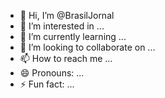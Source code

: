 - 👋 Hi, I’m @BrasilJornal
- 👀 I’m interested in ...
- 🌱 I’m currently learning ...
- 💞️ I’m looking to collaborate on ...
- 📫 How to reach me ...
- 😄 Pronouns: ...
- ⚡ Fun fact: ...

<!---
BrasilJornal/BrasilJornal is a ✨ special ✨ repository because its `README.md` (this file) appears on your GitHub profile.
You can click the Preview link to take a look at your changes.
--->
